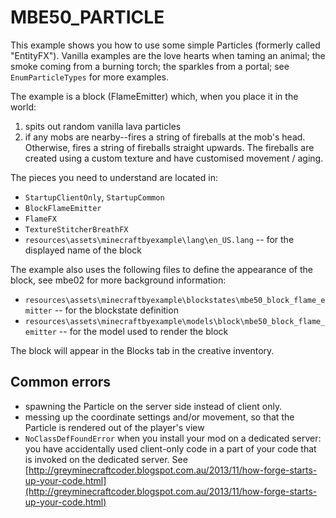 # MBE50_PARTICLE

This example shows you how to use some simple Particles (formerly called "EntityFX"). Vanilla examples are the love hearts when taming an animal; the smoke coming from a burning torch; the sparkles from a portal; see `EnumParticleTypes` for more examples.

The example is a block (FlameEmitter) which, when you place it in the world:

1. spits out random vanilla lava particles
1. if any mobs are nearby--fires a string of fireballs at the mob's head. Otherwise, fires a string of fireballs straight upwards. The fireballs are created using a custom texture and have customised movement / aging.

The pieces you need to understand are located in:

* `StartupClientOnly`, `StartupCommon`
* `BlockFlameEmitter`
* `FlameFX`
* `TextureStitcherBreathFX`
* `resources\assets\minecraftbyexample\lang\en_US.lang` -- for the displayed name of the block

The example also uses the following files to define the appearance of the block, see mbe02 for more background information:

* `resources\assets\minecraftbyexample\blockstates\mbe50_block_flame_emitter` -- for the blockstate definition
* `resources\assets\minecraftbyexample\models\block\mbe50_block_flame_emitter` -- for the model used to render the block

The block will appear in the Blocks tab in the creative inventory.

## Common errors

* spawning the Particle on the server side instead of client only.
* messing up the coordinate settings and/or movement, so that the Particle is rendered out of the player's view
* `NoClassDefFoundError` when you install your mod on a dedicated server:   you have accidentally used client-only code in a part of your code that is invoked on the dedicated server. See [http://greyminecraftcoder.blogspot.com.au/2013/11/how-forge-starts-up-your-code.html](http://greyminecraftcoder.blogspot.com.au/2013/11/how-forge-starts-up-your-code.html)
